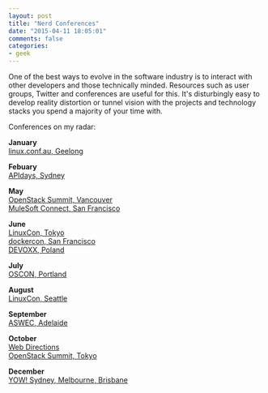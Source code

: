 ```yaml
---
layout: post
title: "Nerd Conferences"
date: "2015-04-11 18:05:01"
comments: false
categories:
- geek
---
```


One of the best ways to evolve in the software industry is to interact with other developers and those technically minded. Resources such as user groups, Twitter and conferences are useful for this. It's disturbingly easy to develop reality distortion or tunnel vision with the projects and technology stacks you spend a majority of your time with.

Conferences on my radar:

**January**<br />
[linux.conf.au, Geelong](http://linux.org.au/LCA)

**Febuary**<br />
[APIdays, Sydney](http://www.apidays.io/)

**May**<br />
[OpenStack Summit, Vancouver](https://www.openstack.org/summit/vancouver-2015/)<br />
[MuleSoft Connect, San Francisco](http://www.cvent.com/events/mulesoft-connect-2015/event-summary-fbfd5450a660402f838c58808698cda9.aspx)

**June**<br />
[LinuxCon, Tokyo](http://events.linuxfoundation.org/events/linuxcon-japan/)<br />
[dockercon, San Francisco](http://www.dockercon.com/)<br />
[DEVOXX, Poland](http://www.devoxx.com/)

**July**<br />
[OSCON, Portland](http://www.oscon.com)


**August**<br />
[LinuxCon, Seattle](http://events.linuxfoundation.org/events/linuxcon-north-america)

**September**<br />
[ASWEC, Adelaide](http://www.aswec2015.org/)

**October**<br />
[Web Directions](http://www.webdirections.org/events/)<br />
[OpenStack Summit, Tokyo](https://www.openstack.org/summit/tokyo-2015/)

**December**<br />
[YOW! Sydney, Melbourne, Brisbane](http://yowconference.com.au/)
